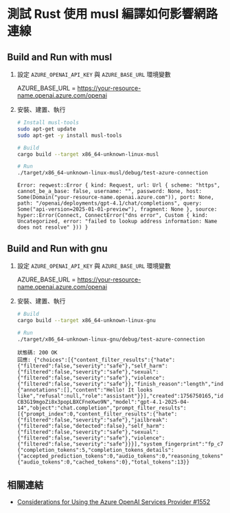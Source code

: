 # 測試 Rust 使用 musl 編譯如何影響網路連線

## Build and Run with musl

1. 設定 `AZURE_OPENAI_API_KEY` 與 `AZURE_BASE_URL` 環境變數

    AZURE_BASE_URL = https://your-resource-name.openai.azure.com/openai

2. 安裝、建置、執行

    ```sh
    # Install musl-tools
    sudo apt-get update
    sudo apt-get -y install musl-tools

    # Build
    cargo build --target x86_64-unknown-linux-musl

    # Run
    ./target/x86_64-unknown-linux-musl/debug/test-azure-connection
    ```

    ```log
    Error: reqwest::Error { kind: Request, url: Url { scheme: "https", cannot_be_a_base: false, username: "", password: None, host: Some(Domain("your-resource-name.openai.azure.com")), port: None, path: "/openai/deployments/gpt-4.1/chat/completions", query: Some("api-version=2025-01-01-preview"), fragment: None }, source: hyper::Error(Connect, ConnectError("dns error", Custom { kind: Uncategorized, error: "failed to lookup address information: Name does not resolve" })) }
    ```

## Build and Run with gnu

1. 設定 `AZURE_OPENAI_API_KEY` 與 `AZURE_BASE_URL` 環境變數

    AZURE_BASE_URL = https://your-resource-name.openai.azure.com/openai

2. 安裝、建置、執行

    ```sh
    # Build
    cargo build --target x86_64-unknown-linux-gnu

    # Run
    ./target/x86_64-unknown-linux-gnu/debug/test-azure-connection
    ```

    ```log
    狀態碼: 200 OK
    回應: {"choices":[{"content_filter_results":{"hate":{"filtered":false,"severity":"safe"},"self_harm":{"filtered":false,"severity":"safe"},"sexual":{"filtered":false,"severity":"safe"},"violence":{"filtered":false,"severity":"safe"}},"finish_reason":"length","index":0,"logprobs":null,"message":{"annotations":[],"content":"Hello! It looks like","refusal":null,"role":"assistant"}}],"created":1756750165,"id":"chatcmpl-CB3G19mgoZi8x3popLBXCFneXwo9N","model":"gpt-4.1-2025-04-14","object":"chat.completion","prompt_filter_results":[{"prompt_index":0,"content_filter_results":{"hate":{"filtered":false,"severity":"safe"},"jailbreak":{"filtered":false,"detected":false},"self_harm":{"filtered":false,"severity":"safe"},"sexual":{"filtered":false,"severity":"safe"},"violence":{"filtered":false,"severity":"safe"}}}],"system_fingerprint":"fp_c79ab13e31","usage":{"completion_tokens":5,"completion_tokens_details":{"accepted_prediction_tokens":0,"audio_tokens":0,"reasoning_tokens":0,"rejected_prediction_tokens":0},"prompt_tokens":8,"prompt_tokens_details":{"audio_tokens":0,"cached_tokens":0},"total_tokens":13}}
    ```

## 相關連結

- [Considerations for Using the Azure OpenAI Services Provider #1552](https://github.com/openai/codex/issues/1552)
